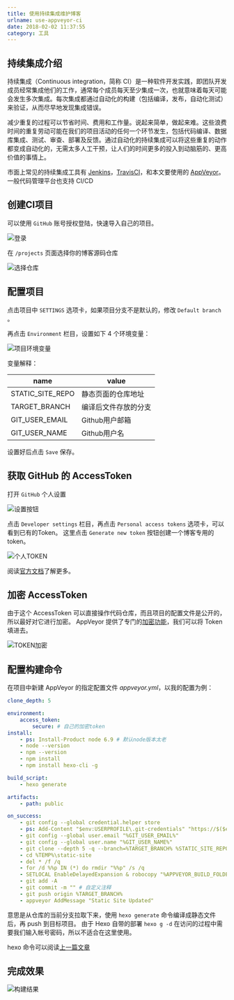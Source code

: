 ```yaml
---
title: 使用持续集成维护博客
urlname: use-appveyor-ci
date: 2018-02-02 11:37:55
category: 工具
---
```


## 持续集成介绍

持续集成（Continuous integration，简称 CI）是一种软件开发实践，即团队开发成员经常集成他们的工作，通常每个成员每天至少集成一次，也就意味着每天可能会发生多次集成。每次集成都通过自动化的构建（包括编译，发布，自动化测试）来验证，从而尽早地发现集成错误。

减少重复的过程可以节省时间、费用和工作量。说起来简单，做起来难。这些浪费时间的重复劳动可能在我们的项目活动的任何一个环节发生，包括代码编译、数据库集成、测试、审查、部署及反馈。通过自动化的持续集成可以将这些重复的动作都变成自动化的，无需太多人工干预，让人们的时间更多的投入到动脑筋的、更高价值的事情上。

市面上常见的持续集成工具有 [Jenkins](https://jenkins.io/zh/)，[TravisCI](https://www.travis-ci.org/)，和本文要使用的 [AppVeyor](https://ci.appveyor.com)。
一般代码管理平台也支持 CI/CD

<!-- more -->

## 创建CI项目

可以使用 `GitHub` 账号授权登陆，快速导入自己的项目。

![登录](/images/appveyor_login.png)

在 `/projects` 页面选择你的博客源码仓库

![选择仓库](/images/appveyor_select_repo.png)

## 配置项目

点击项目中 `SETTINGS` 选项卡，如果项目分支不是默认的，修改 `Default branch` 。

再点击 `Environment` 栏目，设置如下 4 个环境变量：

![项目环境变量](/images/appveyor_project_env.png)

变量解释：

|name|value|
|---|---|
|STATIC_SITE_REPO|静态页面的仓库地址|
|TARGET_BRANCH|编译后文件存放的分支|
|GIT_USER_EMAIL|Github用户邮箱|
|GIT_USER_NAME|Github用户名|

设置好后点击 `Save` 保存。

## 获取 GitHub 的 AccessToken

打开 `GitHub` 个人设置

![设置按钮](/images/github_setting.png)

点击 `Developer settings` 栏目，再点击 `Personal access tokens` 选项卡，可以看到已有的Token。
这里点击 `Generate new token` 按钮创建一个博客专用的token。

![个人TOKEN](/images/github_token.png)

阅读[官方文档](https://help.github.com/articles/creating-a-personal-access-token-for-the-command-line/)了解更多。

## 加密 AccessToken

由于这个 AccessToken 可以直接操作代码仓库，而且项目的配置文件是公开的，所以最好对它进行加密。
AppVeyor 提供了专门的[加密功能](https://ci.appveyor.com/tools/encrypt)，我们可以将 Token 填进去。

![TOKEN加密](/images/appveyor_encrypt.png)

## 配置构建命令

在项目中新建 AppVeyor 的指定配置文件 *appveyor.yml*，以我的配置为例：

```yml
clone_depth: 5

environment:
    access_token:
        secure: # 自己的加密token
install:
    - ps: Install-Product node 6.9 # 默认node版本太老
    - node --version
    - npm --version
    - npm install
    - npm install hexo-cli -g

build_script:
    - hexo generate

artifacts:
    - path: public

on_success:
    - git config --global credential.helper store
    - ps: Add-Content "$env:USERPROFILE\.git-credentials" "https://$($env:access_token):x-oauth-basic@github.com`n"
    - git config --global user.email "%GIT_USER_EMAIL%"
    - git config --global user.name "%GIT_USER_NAME%"
    - git clone --depth 5 -q --branch=%TARGET_BRANCH% %STATIC_SITE_REPO% %TEMP%\static-site
    - cd %TEMP%\static-site
    - del * /f /q
    - for /d %%p IN (*) do rmdir "%%p" /s /q
    - SETLOCAL EnableDelayedExpansion & robocopy "%APPVEYOR_BUILD_FOLDER%\public" "%TEMP%\static-site" /e & IF !ERRORLEVEL! EQU 1 (exit 0) ELSE (IF !ERRORLEVEL! EQU 3 (exit 0) ELSE (exit 1))
    - git add -A
    - git commit -m "" # 自定义注释
    - git push origin %TARGET_BRANCH%
    - appveyor AddMessage "Static Site Updated"
```

意思是从仓库的当前分支拉取下来，使用 `hexo generate` 命令编译成静态文件后，再 push 到目标项目。
由于 Hexo 自带的部署 `hexo g -d` 在访问的过程中需要我们输入帐号密码，所以不适合在这里使用。

hexo 命令可以阅读[上一篇文章](use-hexo.html)

## 完成效果

![构建结果](/images/appveyor_build.png)
